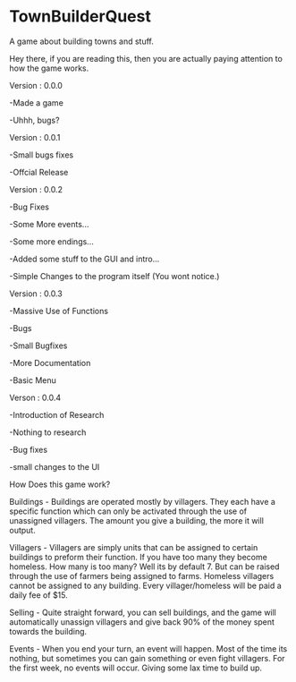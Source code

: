 # TownBuilderQuest
A game about building towns and stuff.


Hey there, if you are reading this, then you are actually paying attention to how the game works.


Version : 0.0.0

-Made a game

-Uhhh, bugs?


Version : 0.0.1

-Small bugs fixes

-Offcial Release


Version : 0.0.2

-Bug Fixes

-Some More events...

-Some more endings...

-Added some stuff to the GUI and intro...

-Simple Changes to the program itself (You wont notice.)


Version : 0.0.3

-Massive Use of Functions

-Bugs

-Small Bugfixes

-More Documentation

-Basic Menu


Verson : 0.0.4

-Introduction of Research

-Nothing to research

-Bug fixes

-small changes to the UI


How Does this game work?

Buildings - Buildings are operated mostly by villagers. They each have a specific function which can only be activated through the use of unassigned villagers. The amount you give a building, the more it will output.

Villagers - Villagers are simply units that can be assigned to certain buildings to preform their function. If you have too many they become homeless. How many is too many? Well its by default 7. But can be raised through the use of farmers being assigned to farms. Homeless villagers cannot be assigned to any building. Every villager/homeless will be paid a daily fee of $15.

Selling - Quite straight forward, you can sell buildings, and the game will automatically unassign villagers and give back 90% of the money spent towards the building.

Events - When you end your turn, an event will happen. Most of the time its nothing, but sometimes you can gain something or even fight villagers. For the first week, no events will occur. Giving some lax time to build up.
